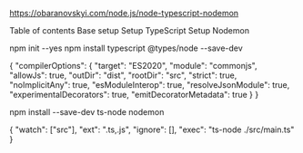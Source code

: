 https://obaranovskyi.com/node.js/node-typescript-nodemon

Table of contents
Base setup
Setup TypeScript
Setup Nodemon

npm init --yes
npm install typescript @types/node --save-dev

{
  "compilerOptions": {
    "target": "ES2020",
    "module": "commonjs",
    "allowJs": true,
    "outDir": "dist",
    "rootDir": "src",
    "strict": true,
    "noImplicitAny": true,
    "esModuleInterop": true,
    "resolveJsonModule": true,
    "experimentalDecorators": true,
    "emitDecoratorMetadata": true
  }
}

npm install --save-dev ts-node nodemon

{
  "watch": ["src"],
  "ext": ".ts,.js",
  "ignore": [],
  "exec": "ts-node ./src/main.ts"
}